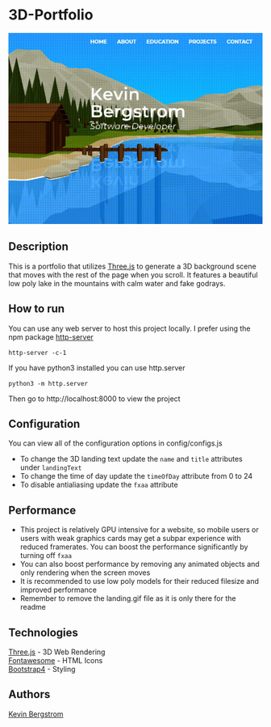 # 3D-Portfolio
![landing.gif](https://github.com/kevbergstrom/3D-Portfolio/blob/main/landing.gif)

## Description
This is a portfolio that utilizes [Three.js](https://threejs.org/) to generate a 3D background scene that moves with the rest of the page when you scroll. It features a beautiful low poly lake in the mountains with calm water and fake godrays.

## How to run
You can use any web server to host this project locally. I prefer using the npm package [http-server](https://www.npmjs.com/package/http-server)
```
http-server -c-1
```
If you have python3 installed you can use http.server
```
python3 -m http.server
```
Then go to http://localhost:8000 to view the project

## Configuration
You can view all of the configuration options in config/configs.js
* To change the 3D landing text update the `name` and `title` attributes under `landingText`
* To change the time of day update the `timeOfDay` attribute from 0 to 24
* To disable antialiasing update the `fxaa` attribute

## Performance
* This project is relatively GPU intensive for a website, so mobile users or users with weak graphics cards may get a subpar experience with reduced framerates. You can boost the performance significantly by turning off `fxaa`
* You can also boost performance by removing any animated objects and only rendering when the screen moves
* It is recommended to use low poly models for their reduced filesize and improved performance
* Remember to remove the landing.gif file as it is only there for the readme

## Technologies
[Three.js](https://threejs.org/) - 3D Web Rendering  
[Fontawesome](https://fontawesome.com/) - HTML Icons  
[Bootstrap4](https://getbootstrap.com/) - Styling  

## Authors
[Kevin Bergstrom](https://github.com/kevbergstrom)